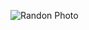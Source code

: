 ![Randon Photo](https://github.com/senolkutluer/Random-Photo/assets/155963138/5544e5e8-0af3-466a-b548-39da41d63b93)
